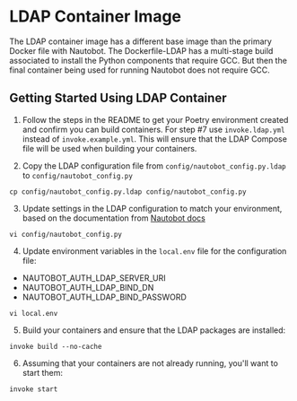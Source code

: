 # LDAP Container Image

The LDAP container image has a different base image than the primary Docker file with Nautobot. The Dockerfile-LDAP has a multi-stage build associated to install the Python components that require GCC. But then the final container being used for running Nautobot does not require GCC.

## Getting Started Using LDAP Container

1. Follow the steps in the README to get your Poetry environment created and confirm you can build containers. For step #7 use `invoke.ldap.yml` instead of `invoke.example.yml`. This will ensure that the LDAP Compose file will be used when building your containers.

2. Copy the LDAP configuration file from `config/nautobot_config.py.ldap` to `config/nautobot_config.py`

```text
cp config/nautobot_config.py.ldap config/nautobot_config.py
```

3. Update settings in the LDAP configuration to match your environment, based on the documentation from [Nautobot docs](https://nautobot.readthedocs.io)

```text
vi config/nautobot_config.py
```

4. Update environment variables in the `local.env` file for the configuration file:

* NAUTOBOT_AUTH_LDAP_SERVER_URI
* NAUTOBOT_AUTH_LDAP_BIND_DN
* NAUTOBOT_AUTH_LDAP_BIND_PASSWORD

```text
vi local.env
```

5. Build your containers and ensure that the LDAP packages are installed:

```text
invoke build --no-cache
```

6. Assuming that your containers are not already running, you'll want to start them:

```text
invoke start
```
